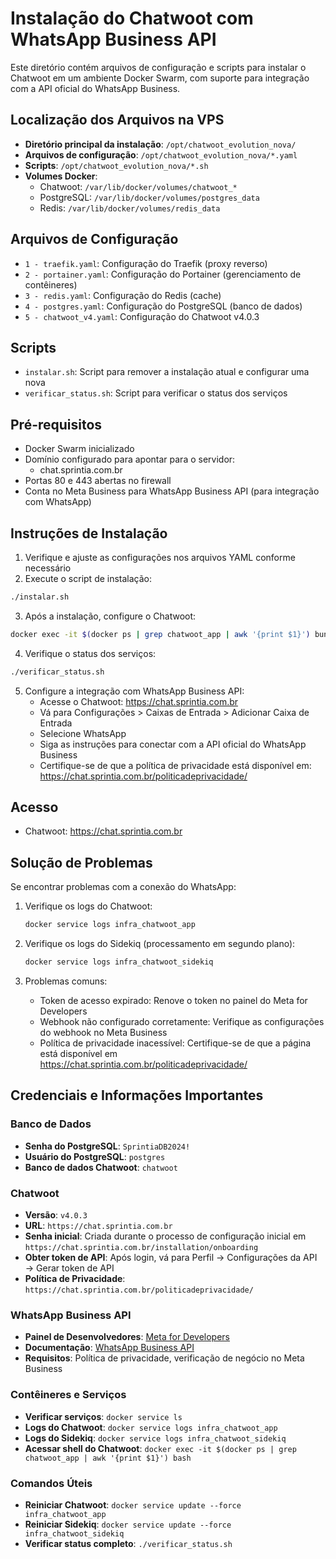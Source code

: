 # Instalação do Chatwoot com WhatsApp Business API

Este diretório contém arquivos de configuração e scripts para instalar o Chatwoot em um ambiente Docker Swarm, com suporte para integração com a API oficial do WhatsApp Business.

## Localização dos Arquivos na VPS

- **Diretório principal da instalação**: `/opt/chatwoot_evolution_nova/`
- **Arquivos de configuração**: `/opt/chatwoot_evolution_nova/*.yaml`
- **Scripts**: `/opt/chatwoot_evolution_nova/*.sh`
- **Volumes Docker**:
  - Chatwoot: `/var/lib/docker/volumes/chatwoot_*`
  - PostgreSQL: `/var/lib/docker/volumes/postgres_data`
  - Redis: `/var/lib/docker/volumes/redis_data`

## Arquivos de Configuração

- `1 - traefik.yaml`: Configuração do Traefik (proxy reverso)
- `2 - portainer.yaml`: Configuração do Portainer (gerenciamento de contêineres)
- `3 - redis.yaml`: Configuração do Redis (cache)
- `4 - postgres.yaml`: Configuração do PostgreSQL (banco de dados)
- `5 - chatwoot_v4.yaml`: Configuração do Chatwoot v4.0.3

## Scripts

- `instalar.sh`: Script para remover a instalação atual e configurar uma nova
- `verificar_status.sh`: Script para verificar o status dos serviços

## Pré-requisitos

- Docker Swarm inicializado
- Domínio configurado para apontar para o servidor:
  - chat.sprintia.com.br
- Portas 80 e 443 abertas no firewall
- Conta no Meta Business para WhatsApp Business API (para integração com WhatsApp)

## Instruções de Instalação

1. Verifique e ajuste as configurações nos arquivos YAML conforme necessário
2. Execute o script de instalação:

```bash
./instalar.sh
```

3. Após a instalação, configure o Chatwoot:

```bash
docker exec -it $(docker ps | grep chatwoot_app | awk '{print $1}') bundle exec rails db:chatwoot_prepare
```

4. Verifique o status dos serviços:

```bash
./verificar_status.sh
```

5. Configure a integração com WhatsApp Business API:
   - Acesse o Chatwoot: https://chat.sprintia.com.br
   - Vá para Configurações > Caixas de Entrada > Adicionar Caixa de Entrada
   - Selecione WhatsApp
   - Siga as instruções para conectar com a API oficial do WhatsApp Business
   - Certifique-se de que a política de privacidade está disponível em: https://chat.sprintia.com.br/politicadeprivacidade/

## Acesso

- Chatwoot: https://chat.sprintia.com.br

## Solução de Problemas

Se encontrar problemas com a conexão do WhatsApp:

1. Verifique os logs do Chatwoot:
   ```bash
   docker service logs infra_chatwoot_app
   ```

2. Verifique os logs do Sidekiq (processamento em segundo plano):
   ```bash
   docker service logs infra_chatwoot_sidekiq
   ```

3. Problemas comuns:
   - Token de acesso expirado: Renove o token no painel do Meta for Developers
   - Webhook não configurado corretamente: Verifique as configurações do webhook no Meta Business
   - Política de privacidade inacessível: Certifique-se de que a página está disponível em https://chat.sprintia.com.br/politicadeprivacidade/

## Credenciais e Informações Importantes

### Banco de Dados
- **Senha do PostgreSQL**: `SprintiaDB2024!`
- **Usuário do PostgreSQL**: `postgres`
- **Banco de dados Chatwoot**: `chatwoot`

### Chatwoot
- **Versão**: `v4.0.3`
- **URL**: `https://chat.sprintia.com.br`
- **Senha inicial**: Criada durante o processo de configuração inicial em `https://chat.sprintia.com.br/installation/onboarding`
- **Obter token de API**: Após login, vá para Perfil → Configurações da API → Gerar token de API
- **Política de Privacidade**: `https://chat.sprintia.com.br/politicadeprivacidade/`

### WhatsApp Business API
- **Painel de Desenvolvedores**: [Meta for Developers](https://developers.facebook.com/)
- **Documentação**: [WhatsApp Business API](https://developers.facebook.com/docs/whatsapp/cloud-api)
- **Requisitos**: Política de privacidade, verificação de negócio no Meta Business

### Contêineres e Serviços
- **Verificar serviços**: `docker service ls`
- **Logs do Chatwoot**: `docker service logs infra_chatwoot_app`
- **Logs do Sidekiq**: `docker service logs infra_chatwoot_sidekiq`
- **Acessar shell do Chatwoot**: `docker exec -it $(docker ps | grep chatwoot_app | awk '{print $1}') bash`

### Comandos Úteis
- **Reiniciar Chatwoot**: `docker service update --force infra_chatwoot_app`
- **Reiniciar Sidekiq**: `docker service update --force infra_chatwoot_sidekiq`
- **Verificar status completo**: `./verificar_status.sh`
